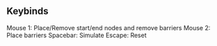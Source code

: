 <!-- KEYBINDS -->
## Keybinds
Mouse 1: Place/Remove start/end nodes and remove barriers
Mouse 2: Place barriers
Spacebar: Simulate
Escape: Reset
